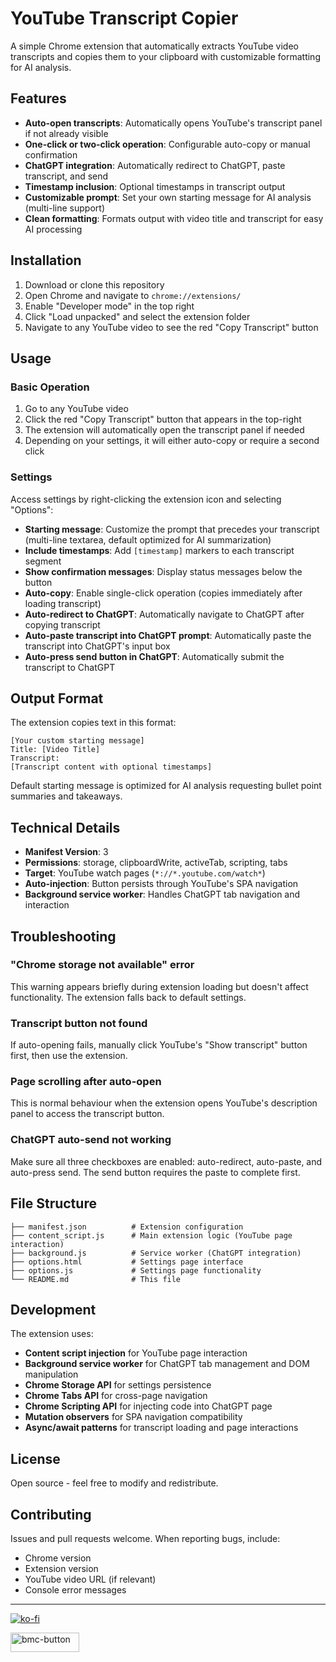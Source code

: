 # YouTube Transcript Copier

A simple Chrome extension that automatically extracts YouTube video transcripts and copies them to your clipboard with customizable formatting for AI analysis.

## Features

- **Auto-open transcripts**: Automatically opens YouTube's transcript panel if not already visible
- **One-click or two-click operation**: Configurable auto-copy or manual confirmation
- **ChatGPT integration**: Automatically redirect to ChatGPT, paste transcript, and send
- **Timestamp inclusion**: Optional timestamps in transcript output
- **Customizable prompt**: Set your own starting message for AI analysis (multi-line support)
- **Clean formatting**: Formats output with video title and transcript for easy AI processing

## Installation

1. Download or clone this repository
2. Open Chrome and navigate to `chrome://extensions/`
3. Enable "Developer mode" in the top right
4. Click "Load unpacked" and select the extension folder
5. Navigate to any YouTube video to see the red "Copy Transcript" button

## Usage

### Basic Operation
1. Go to any YouTube video
2. Click the red "Copy Transcript" button that appears in the top-right
3. The extension will automatically open the transcript panel if needed
4. Depending on your settings, it will either auto-copy or require a second click

### Settings
Access settings by right-clicking the extension icon and selecting "Options":

- **Starting message**: Customize the prompt that precedes your transcript (multi-line textarea, default optimized for AI summarization)
- **Include timestamps**: Add `[timestamp]` markers to each transcript segment
- **Show confirmation messages**: Display status messages below the button
- **Auto-copy**: Enable single-click operation (copies immediately after loading transcript)
- **Auto-redirect to ChatGPT**: Automatically navigate to ChatGPT after copying transcript
- **Auto-paste transcript into ChatGPT prompt**: Automatically paste the transcript into ChatGPT's input box
- **Auto-press send button in ChatGPT**: Automatically submit the transcript to ChatGPT

## Output Format

The extension copies text in this format:

```
[Your custom starting message]
Title: [Video Title]
Transcript:
[Transcript content with optional timestamps]
```

Default starting message is optimized for AI analysis requesting bullet point summaries and takeaways.

## Technical Details

- **Manifest Version**: 3
- **Permissions**: storage, clipboardWrite, activeTab, scripting, tabs
- **Target**: YouTube watch pages (`*://*.youtube.com/watch*`)
- **Auto-injection**: Button persists through YouTube's SPA navigation
- **Background service worker**: Handles ChatGPT tab navigation and interaction

## Troubleshooting

### "Chrome storage not available" error
This warning appears briefly during extension loading but doesn't affect functionality. The extension falls back to default settings.

### Transcript button not found
If auto-opening fails, manually click YouTube's "Show transcript" button first, then use the extension.

### Page scrolling after auto-open
This is normal behaviour when the extension opens YouTube's description panel to access the transcript button.

### ChatGPT auto-send not working
Make sure all three checkboxes are enabled: auto-redirect, auto-paste, and auto-press send. The send button requires the paste to complete first.

## File Structure

```
├── manifest.json          # Extension configuration
├── content_script.js      # Main extension logic (YouTube page interaction)
├── background.js          # Service worker (ChatGPT integration)
├── options.html           # Settings page interface
├── options.js             # Settings page functionality
└── README.md              # This file
```

## Development

The extension uses:
- **Content script injection** for YouTube page interaction
- **Background service worker** for ChatGPT tab management and DOM manipulation
- **Chrome Storage API** for settings persistence
- **Chrome Tabs API** for cross-page navigation
- **Chrome Scripting API** for injecting code into ChatGPT page
- **Mutation observers** for SPA navigation compatibility
- **Async/await patterns** for transcript loading and page interactions

## License

Open source - feel free to modify and redistribute.

## Contributing

Issues and pull requests welcome. When reporting bugs, include:
- Chrome version
- Extension version
- YouTube video URL (if relevant)
- Console error messages
---

[![ko-fi](https://ko-fi.com/img/githubbutton_sm.svg)](https://ko-fi.com/G2G61M09C8)


<a href="https://buymeacoffee.com/obisin">
  <img width="110" height="31" alt="bmc-button" src="https://github.com/user-attachments/assets/a927697f-dabd-46ba-88ac-5b926a5e5a16" />
</a>

